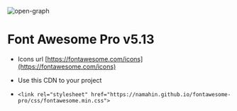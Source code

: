 ![open-graph](https://user-images.githubusercontent.com/50703361/80718812-6ea6ed00-8b1c-11ea-8ef9-69b101547d73.png)
# Font Awesome Pro v5.13

- Icons url [https://fontawesome.com/icons](https://fontawesome.com/icons)

- Use this CDN to your project
- `<link rel="stylesheet" href="https://namahin.github.io/fontawesome-pro/css/fontawesome.min.css">`
